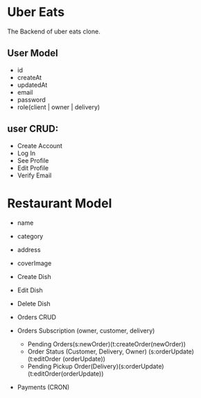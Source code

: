 # Uber Eats

The Backend of uber eats clone.

## User Model

- id
- createAt
- updatedAt
- email
- password
- role(client | owner | delivery)

## user CRUD:

- Create Account
- Log In
- See Profile
- Edit Profile
- Verify Email

# Restaurant Model
- name
- category
- address
- coverImage

- Create Dish
- Edit Dish
- Delete Dish


- Orders CRUD
- Orders Subscription (owner, customer, delivery)
    - Pending Orders(s:newOrder)(t:createOrder(newOrder))
    - Order Status (Customer, Delivery, Owner) (s:orderUpdate)(t:editOrder
    (orderUpdate))
    - Pending Pickup Order(Delivery)(s:orderUpdate)(t:editOrder(orderUpdate))

- Payments (CRON)